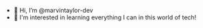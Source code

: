 - 👋 Hi, I’m @marvintaylor-dev
- 🌱 I'm interested in learning everything I can in this world of tech!


<!---
marvintaylor-dev/marvintaylor-dev is a ✨ special ✨ repository because its `README.md` (this file) appears on your GitHub profile.
You can click the Preview link to take a look at your changes.
--->
